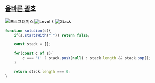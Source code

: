 ## [올바른 괄호](https://school.programmers.co.kr/learn/courses/30/lessons/12909)

<img src="https://img.shields.io/badge/-프로그래머스-1e2a3c" alt="프로그래머스"/> <img src="https://img.shields.io/badge/-Level 2-green" alt="Level 2"/> <img src="https://img.shields.io/badge/-Stack-lightgray" alt="Stack"/> 

```js
function solution(s){
    if(s.startsWith(")")) return false;
    
    const stack = [];
    
    for(const c of s){
        c === '(' ? stack.push(null) : stack.length && stack.pop();
    }
    
    return stack.length === 0;
}
```

